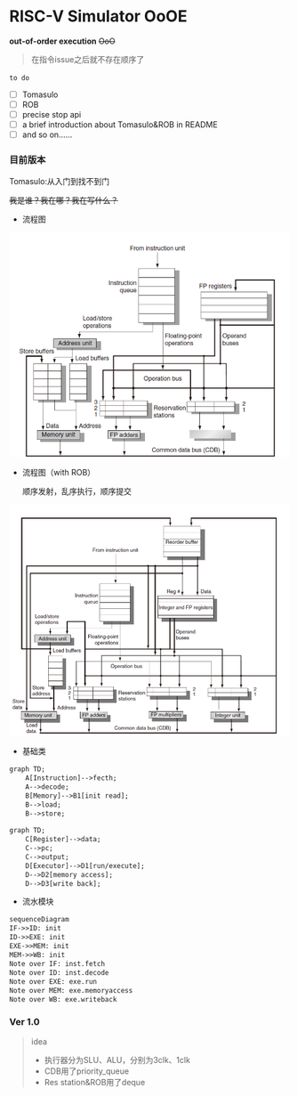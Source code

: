 # RISC-V Simulator OoOE

**out-of-order execution** ~~OoO~~

> 在指令issue之后就不存在顺序了

`to do`

- [ ] Tomasulo
- [ ] ROB
- [ ] precise stop api
- [ ] a brief introduction about Tomasulo&ROB in README
- [ ] and so on……

### 目前版本

Tomasulo:从入门到找不到门

~~我是谁？我在哪？我在写什么？~~

- 流程图

![](img/proc1.png)

- 流程图（with ROB）

  顺序发射，乱序执行，顺序提交

![](img/proc2.png)

- 基础类

```mermaid
graph TD;
	A[Instruction]-->fecth;
	A-->decode;
	B[Memory]-->B1[init read];
	B-->load;
	B-->store;
```

```mermaid
graph TD;
	C[Register]-->data;
	C-->pc;
	C-->output;
	D[Executor]-->D1[run/execute];
	D-->D2[memory access];
	D-->D3[write back];
```

- 流水模块

```mermaid
sequenceDiagram
IF->>ID: init
ID->>EXE: init
EXE->>MEM: init
MEM->>WB: init
Note over IF: inst.fetch
Note over ID: inst.decode
Note over EXE: exe.run
Note over MEM: exe.memoryaccess
Note over WB: exe.writeback
```

### Ver 1.0

> idea
>
> - 执行器分为SLU、ALU，分别为3clk、1clk
> - CDB用了priority_queue
> - Res station&ROB用了deque
